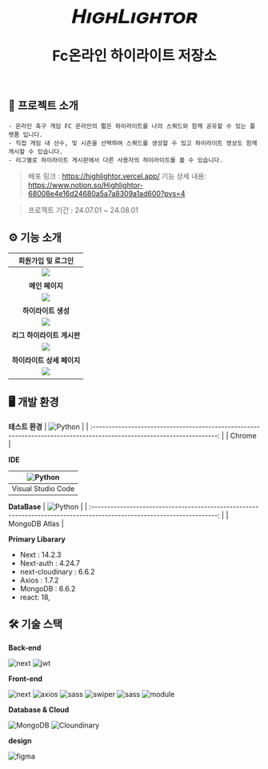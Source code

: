 <div align="center">
  <br />
  <img src="./app/Icon.svg" width=50%>
  <br />

# Fc온라인 하이라이트 저장소

</div>

<br />

## 🏁 프로젝트 소개

```
- 온라인 축구 게임 FC 온라인의 짧은 하이라이트를 나의 스쿼드와 함께 공유할 수 있는 플랫폼 입니다.
- 직접 게임 내 선수, 및 시즌을 선택하여 스쿼드를 생성할 수 있고 하이라이트 영상도 함께 게시할 수 있습니다.
- 리그별로 하이라이트 게시판에서 다른 사용자의 하이라이트를 볼 수 있습니다.
```

> 배포 링크 : https://highlightor.vercel.app/
> 기능 상세 내용: https://www.notion.so/Highlightor-68008e4e16d24680a5a7a8309a1ad600?pvs=4

> 프로젝트 기간 : 24.07.01 ~ 24.08.01

<div id="2"></div>

## ⚙ 기능 소개

|                                                                                                                                                                                         회원가입 및 로그인                                                                                                                                                                                         |
| :------------------------------------------------------------------------------------------------------------------------------------------------------------------------------------------------------------------------------------------------------------------------------------------------------------------------------------------------------------------------------------------------: |
|                    <img width='100%' src="https://file.notion.so/f/f/e3c7d456-8abb-4c53-9e1a-cfaa34716ac0/b3d64b0c-2d13-483b-979c-d47bba435e94/ezgif.com-video-to-gif-converter.gif?table=block&id=2cc58134-7a77-4e31-8989-16a7cf1fa763&spaceId=e3c7d456-8abb-4c53-9e1a-cfaa34716ac0&expirationTimestamp=1723600800000&signature=54JGdZjoEqnTd1FhCbpD1SkeegzxQyYecVDhbN0mkhI"/>                    |
|                                                                                                                                                                                          **메인 페이지**                                                                                                                                                                                           |
|                          <img width='100%' src='https://file.notion.so/f/f/e3c7d456-8abb-4c53-9e1a-cfaa34716ac0/89c9b1b5-5bd7-453a-a0cf-fc7f9b647062/%EB%A9%94%EC%9D%B8.gif?table=block&id=b5ca5479-023d-49da-b064-e7d2ceccb5ac&spaceId=e3c7d456-8abb-4c53-9e1a-cfaa34716ac0&expirationTimestamp=1723600800000&signature=9K1QayJufzlbi9AbLw93wMQvhRSvEwPENcmHAuTVYYg' />                           |
|                                                                                                                                                                                        **하이라이트 생성**                                                                                                                                                                                         |
|                                <img width='100%' src='https://file.notion.so/f/f/e3c7d456-8abb-4c53-9e1a-cfaa34716ac0/53744672-19ea-49d5-9963-2817b3e3376c/upload.gif?table=block&id=5ac95e5f-8078-404a-98b8-6681be18e134&spaceId=e3c7d456-8abb-4c53-9e1a-cfaa34716ac0&expirationTimestamp=1723600800000&signature=eNRgzqdFj3KcknQBALlBHWPlEZUb68tfCsNaMZj0eGQ' />                                 |
|                                                                                                                                                                                     **리그 하이라이트 게시판**                                                                                                                                                                                     |
|                                 <img width='100%' src='https://file.notion.so/f/f/e3c7d456-8abb-4c53-9e1a-cfaa34716ac0/43511bc9-0af7-4030-9fa7-7943ab203de5/board.gif?table=block&id=de1eeb81-9da4-4621-93c2-88c88f8e4034&spaceId=e3c7d456-8abb-4c53-9e1a-cfaa34716ac0&expirationTimestamp=1723600800000&signature=wF4dt20ewjbMPP4Omuyr45tRebO9uG5Q-VVz4RQqToM' />                                 |
|                                                                                                                                                                                     **하이라이트 상세 페이지**                                                                                                                                                                                     |
| <img width='100%' src='https://file.notion.so/f/f/e3c7d456-8abb-4c53-9e1a-cfaa34716ac0/629deab4-0f2e-4794-8148-28fc53bd5d73/Highlightor-Chrome2024-08-1215-53-21-ezgif.com-video-to-gif-converter.gif?table=block&id=eba65ee5-8fb0-4c46-8417-08fc6b7ec35f&spaceId=e3c7d456-8abb-4c53-9e1a-cfaa34716ac0&expirationTimestamp=1723600800000&signature=HfS3_-eKMSaX702LGgJx4QErSwu9DGDnXZiZXkxaNns' /> |

<div id="3"></div>

## 🖥️ 개발 환경

**테스트 환경**
| <img src="https://upload.wikimedia.org/wikipedia/commons/thumb/e/e1/Google_Chrome_icon_%28February_2022%29.svg/600px-Google_Chrome_icon_%28February_2022%29.svg.png" alt="Python" width="50px" height="50px" /> |
| :---------------------------------------------------------------------------------------------------------------------: |
| Chrome |

**IDE**

| <img src="https://cdn.icon-icons.com/icons2/2107/PNG/512/file_type_vscode_icon_130084.png" alt="Python" width="50px" height="50px" /> |
| :-----------------------------------------------------------------------------------------------------------------------------------: |
|                                                          Visual Studio Code                                                           |

**DataBase**
| <img src="https://webassets.mongodb.com/_com_assets/cms/live-import-qohpn03bee.png" alt="Python" width="50px" height="50px" /> |
| :---------------------------------------------------------------------------------------------------------------------: |
| MongoDB Atlas |

**Primary Libarary**

- Next : 14.2.3
- Next-auth : 4.24.7
- next-cloudinary : 6.6.2
- Axios : 1.7.2
- MongoDB : 6.6.2
- react: 18,

## 🛠 기술 스택

**Back-end**

![next](https://img.shields.io/badge/Next-000000?style=for-the-badge&logo=nextdotjs&logoColor=ffffff) ![jwt](https://img.shields.io/badge/JWT-yellow?style=for-the-badge&logo=JsonWebTokens&logoColor=ffffff)

**Front-end**

![next](https://img.shields.io/badge/Next-000000?style=for-the-badge&logo=nextdotjs&logoColor=ffffff) ![axios](https://img.shields.io/badge/axios-4FC08D?style=for-the-badge&logo=axios&logoColor=white) ![sass](https://img.shields.io/badge/scss-FF3399?style=for-the-badge&logo=sass&logoColor=white) ![swiper](https://img.shields.io/badge/swiper-blue?style=for-the-badge&logo=swiper&logoColor=white) ![sass](https://img.shields.io/badge/scss-FF3399?style=for-the-badge&logo=sass&logoColor=white) ![module](https://img.shields.io/badge/css_modules-tomato?style=for-the-badge&logo=cssmodules&logoColor=FFFFFF)

**Database & Cloud**

![MongoDB](https://img.shields.io/badge/mongoDB-47A248?style=for-the-badge&logo=MongoDB&logoColor=white) ![Cloundinary](https://img.shields.io/badge/Cloudinary-3448C5?style=for-the-badge&logo=cloudinary&logoColor=white)

**design**

![figma](https://img.shields.io/badge/figma-F24E1E?style=for-the-badge&logo=figma&logoColor=white)
